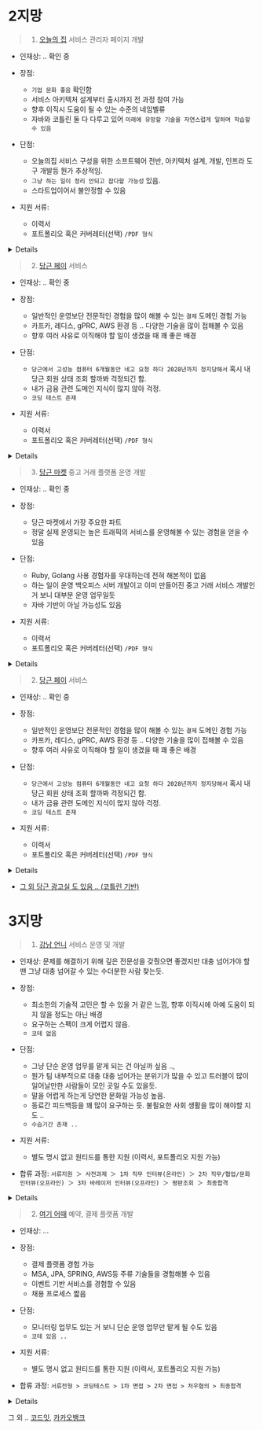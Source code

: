 



# 2지망
> 1. [오늘의 집](https://bucketplace.career.greetinghr.com/o/15265) 서비스 관리자 페이지 개발
- 인재상:  .. 확인 중
- 장점:
  - `기업 문화 좋음` 확인함
  - 서비스 아키텍처 설계부터 출시까지 전 과정 참여 가능
  - 향후 이직시 도움이 될 수 있는 수준의 네임벨류
  - 자바와 코틀린 둘 다 다루고 있어 `미래에 유망할 기술을 자연스럽게 일하며 학습할 수 있음`


- 단점:
  - 오늘의집 서비스 구성을 위한 소프트웨어 전반, 아키텍처 설계, 개발, 인프라 도구 개발등 뭔가 추상적임.
  - `그냥 하는 일이 정리 안되고 잡다할 가능성` 있음.
  - 스타트업이어서 불안정할 수 있음

- 지원 서류:
  - 이력서
  - 포트폴리오 혹은 커버레터(선택) `/PDF 형식`

<details>
> 1. 포지션 소개
  
```
- Software Engineer는 오늘의집 서비스를 구성하기 위한 소프트웨어 개발 및 이를 운영하기 위한 제반 인프라, 도구를 개발하는 등 소프트웨어 개발 전반에 걸친 업무를 수행합니다. 
- Backend Engineer는 비즈니스 요구사항을 개발 로직으로 전환하는 작업을 진행하고, 이용자와 어떤 방식으로 데이터를 교환할지 설계하고 개발합니다. 
- 오늘의집 서비스로 유입되는 대용량 트래픽을 감당할 수 있도록 가용성 높고 확장성 있는 아키텍처를 설계 및 개발하고, MSA 기반으로 서비스를 Re-Architecting하는 과정을 담당합니다.
```
  
> 2. 주요업무
```
- 애플리케이션 컴포넌트 설계, 개발, 테스트 및 운영
- MSA를 위한 서비스 Re-Architecting
- 서비스 운영을 위한 관리자 페이지 개발 및 개선
- 서비스 아키텍처 설계부터 출시까지 전 과정 참여
- Spring Framework + Kotlin, Ruby on Rails를 이용하여 서비스 개발 및 운영
```



> 3. 자격요건
```
- 만 2년 이상의 백엔드 개발 경력을 보유하신 분
- 컴퓨터공학 전공 혹은 그에 준하는 전공 및 지식을 보유하신 분
- Kotlin/Java/Python/Ruby 등 하나 이상의 프로그래밍 언어 전문성을 보유하신 분
- RDBMS 및 다양한 NoSQL 데이터베이스에 대한 지식을 보유하신 분
```



> 4. 우대사항
```
- 소규모 프로젝트 리딩 경험이 있는 분
- 대용량 트래픽 처리에 대한 이해 및 서비스 경험이 있는 분
- 전체 SDLC(소프트웨어 생명주기)에 대한 경험이 있는 분
- 애자일 스프린트, MVP 단위 개발 프로세스에서의 개발 경험이 있는 분
- AWS와 같은 Public Cloud 작업 경험이 있는 분
- 인테리어 산업에 대한 높은 관심과 이해도가 있는 분
```
  
</details>


> 2. [당근 페이](https://about.daangn.com/jobs/4511184003) 서비스
- 인재상:  .. 확인 중
- 장점:
  - 일반적인 운영보단 전문적인 경험을 많이 해볼 수 있는 `결제` 도메인 경험 가능
  - 카프카, 레디스, gPRC, AWS 환경 등 .. 다양한 기술을 많이 접해볼 수 있음
  - 향후 여러 사유로 이직해야 할 일이 생겼을 때 꽤 좋은 배경

- 단점:
  - `당근에서 고성능 컴퓨터 6개월동안 네고 요청 하다 2028년까지 정지당해서` 혹시 내 당근 회원 상태 조회 할까봐 걱정되긴 함.
  - 내가 금융 관련 도메인 지식이 많지 않아 걱정.
  - `코딩 테스트 존재`

- 지원 서류:
  - 이력서
  - 포트폴리오 혹은 커버레터(선택) `/PDF 형식`

<details>
  
> 1. 하게될 일
```
- 송금 뿐만 아니라 당근머니를 활용한 동네 금융 생태계를 만들고 있어요.
- PM, 디자이너, 엔지니어로 구성된 3~5명의 파트로 구성되어 있어요. 
- 각 파트는 기능 단위가 아닌 사용자의 문제를 해결
```

> 2. 테크 스펙
```
- Kotlin, Spring Boot, Netty, JPA, HTTP, gRPC
- MySQL, Redis, Kafka, Central Dogma
- Datadog, Sentry, Grafana, Kibana
- Kubernetes, Argo CD, Argo Workflow, Github Actions
```

> 3. 자격 요건
```
- 3년 차 이상의 서버 개발 경험, 혹은 이에 준하는 역량을 보유하신 분
- 자기주도성, 빠른 실행력을 가지고 당근페이의 성장을 함께 만들어 갈 수 있으신 분
- 사용자 중심의 사고를 가지고 프로덕트를 만들어 갈 수 있으신 분
- 기술적인 문제 해결을 즐기고 이를 통해 새로운 가치를 창출할 수 있는 분
- JVM 생태계(Kotlin, Java, Spring, JPA), RDBMS에 대한 이해도가 높으신 분
- 코드 개선과 논의에 열린 자세를 가지고, 테스트와 이해가 쉬운 코드 작성을 선호하는 분
```


> 4. 우대 사항
```
- 새로운 기술에 관심이 많고 자기 개발을 위해 노력하시는 분
- 금융 및 핀테크 서비스에 대한 이해도가 높고 경험이 있으신 분
- 대규모 트래픽 / 분산 환경 / 동시성 처리에 대한 이해가 있으신 분
```

- 합류 과정: 
`1. 서류 전형  → 2. 화상 인터뷰 → 3. 직무 인터뷰 → 4. 컬처핏 인터뷰 및 레퍼런스 체크 → 5. 처우협의 →  6. 최종 합격 및 입사`

</details>


> 3. [당근 마켓](https://about.daangn.com/jobs/4511184003) 중고 거래 플랫폼 운영 개발
- 인재상:  .. 확인 중
- 장점:
  - 당근 마켓에서 가장 주요한 파트
  - 정말 실제 운영되는 높은 트래픽의 서비스를 운영해볼 수 있는 경험을 얻을 수 있음

- 단점:
  - Ruby, Golang 사용 경험자를 우대하는데 전혀 해본적이 없음
  - 하는 일이 운영 백오피스 서버 개발이고 이미 만들어진 중고 거래 서비스 개발인 거 보니 대부분 운영 업무일듯
  - 자바 기반이 아닐 가능성도 있음

- 지원 서류:
  - 이력서
  - 포트폴리오 혹은 커버레터(선택) `/PDF 형식`

<details>
  
> 1. 하게될 일
```
- 중고거래 서비스를 개발해요
- 운영 백오피스 서버를 개발해요
- MAU 1,800만 규모의 대용량 트래픽을 고려하여 서버를 설계해요
```

> 2. 테크 스펙
```
- REST, gRPC 
- Ruby 또는 Golang
- AWS 인프라
- RDBMS, NoSQL, Redis, 캐시
```

> 3. 자격 요건
```
- 3년차 이상의 서버 개발 경험, 혹은 이에 준하는 경력을 보유하신 분
- 하나 이상의 프로그래밍 언어에 능숙하신 분
- RDBMS, 캐시, 데이터 구조에 대한 이해가 있으신 분
- REST, gRPC 등의 통신 모델을 이해하고 사용성 높은 API 설계 및 개발이 가능하신 분
- 코드 리뷰에 긍정적이고 원활한 커뮤니케이션이 가능하신 분
```


> 4. 우대 사항
```
- Ruby 또는 Golang을 사용해본 경험이 있으신 분
- AWS 인프라를 운영해본 경험이 있으신 분
- RDBMS, NoSQL, Redis 등 대용량 데이터를 위한 스토리지에 대한 경험이 있으신 분
- 사용자 경험, 서비스 백오피스 운영 도구의 중요성에 대한 이해가 있으신 분
- 분산 처리 시스템 또는 마이크로서비스 아키텍처를 이해하고 경험하신 분
```

- 합류 과정: 
`1. 서류 전형  → 2. 화상 인터뷰 → 3. 직무 인터뷰 → 4. 컬처핏 인터뷰 및 레퍼런스 체크 → 5. 처우협의 →  6. 최종 합격 및 입사`

</details>


> 2. [당근 페이](https://about.daangn.com/jobs/4511184003) 서비스
- 인재상:  .. 확인 중
- 장점:
  - 일반적인 운영보단 전문적인 경험을 많이 해볼 수 있는 `결제` 도메인 경험 가능
  - 카프카, 레디스, gPRC, AWS 환경 등 .. 다양한 기술을 많이 접해볼 수 있음
  - 향후 여러 사유로 이직해야 할 일이 생겼을 때 꽤 좋은 배경

- 단점:
  - `당근에서 고성능 컴퓨터 6개월동안 네고 요청 하다 2028년까지 정지당해서` 혹시 내 당근 회원 상태 조회 할까봐 걱정되긴 함.
  - 내가 금융 관련 도메인 지식이 많지 않아 걱정.
  - `코딩 테스트 존재`

- 지원 서류:
  - 이력서
  - 포트폴리오 혹은 커버레터(선택) `/PDF 형식`

<details>
  
> 1. 하게될 일
```
- 송금 뿐만 아니라 당근머니를 활용한 동네 금융 생태계를 만들고 있어요.
- PM, 디자이너, 엔지니어로 구성된 3~5명의 파트로 구성되어 있어요. 
- 각 파트는 기능 단위가 아닌 사용자의 문제를 해결
```

> 2. 테크 스펙
```
- Kotlin, Spring Boot, Netty, JPA, HTTP, gRPC
- MySQL, Redis, Kafka, Central Dogma
- Datadog, Sentry, Grafana, Kibana
- Kubernetes, Argo CD, Argo Workflow, Github Actions
```

> 3. 자격 요건
```
- 3년 차 이상의 서버 개발 경험, 혹은 이에 준하는 역량을 보유하신 분
- 자기주도성, 빠른 실행력을 가지고 당근페이의 성장을 함께 만들어 갈 수 있으신 분
- 사용자 중심의 사고를 가지고 프로덕트를 만들어 갈 수 있으신 분
- 기술적인 문제 해결을 즐기고 이를 통해 새로운 가치를 창출할 수 있는 분
- JVM 생태계(Kotlin, Java, Spring, JPA), RDBMS에 대한 이해도가 높으신 분
- 코드 개선과 논의에 열린 자세를 가지고, 테스트와 이해가 쉬운 코드 작성을 선호하는 분
```


> 4. 우대 사항
```
- 새로운 기술에 관심이 많고 자기 개발을 위해 노력하시는 분
- 금융 및 핀테크 서비스에 대한 이해도가 높고 경험이 있으신 분
- 대규모 트래픽 / 분산 환경 / 동시성 처리에 대한 이해가 있으신 분
```

- 합류 과정: 
`1. 서류 전형  → 2. 화상 인터뷰 → 3. 직무 인터뷰 → 4. 컬처핏 인터뷰 및 레퍼런스 체크 → 5. 처우협의 →  6. 최종 합격 및 입사`

</details>


+ [그 외 당근 광고실 도 있음 .. (코틀린 기반)](https://about.daangn.com/jobs/4672452003/)




# 3지망
> 1. [강남 언니](https://www.wanted.co.kr/wd/149934) 서비스 운영 및 개발
- 인재상: 문제를 해결하기 위해 깊은 전문성을 갖췄으면 좋겠지만 대충 넘어가야 할 땐 그냥 대충 넘어갈 수 있는 수더분한 사람 찾는듯.
  
- 장점:
  - 최소한의 기술적 고민은 할 수 있을 거 같은 느낌, 향후 이직시에 아예 도움이 되지 않을 정도는 아닌 배경
  - 요구하는 스펙이 크게 어렵지 않음.
  - `코테 없음`
    
- 단점:
  - 그냥 단순 운영 업무를 맡게 되는 건 아닐까 싶음 ..,
  - 뭔가 팀 내부적으로 대충 대충 넘어가는 분위기가 많을 수 있고 트러블이 많이 일어날만한 사람들이 모인 곳일 수도 있을듯.
  - 말을 어렵게 하는게 당연한 문화일 가능성 높음.
  - 동료간 피드백등을 꽤 많이 요구하는 듯. 불필요한 사회 생활을 많이 해야할 지도 ..
  - `수습기간 존재 ..`

- 지원 서류:
  - 별도 명시 없고 원티드를 통한 지원 (이력서, 포트폴리오 지원 가능)

- 합류 과정: 
`서류지원 ＞ 사전과제 ＞ 1차 직무 인터뷰(온라인) ＞ 2차 직무/협업/문화 인터뷰(오프라인) ＞ 3차 바레이저 인터뷰(오프라인) ＞ 평판조회 ＞ 최종합격`

<details>
  
- 테크 스펙

```
- 언어: Java, Kotlin
- 프레임워크: Spring, JPA
- DB: MySQL, MongoDB, Elasticsearch
- infra: AWS/ Kubernetes
```
  
- 하게 될 업무
```
- 강남언니 backend 영역 설계,개발, 운영 리딩 (그냥 대충 운영 업무인듯 ..)
- 강남언니 backend System/ Tech Stack 정의 및 리딩 .. (-> 당최 뭔소리?)
- backend 조직(Chapter) Member Teaching and Mentoring
```

- 자격 요건
```
- 주니어 시니어 가리지 않음, 능력만 있으면 됨. (근데 2년 이상의 운영 경험 요구 ..)
- 웹 서버 엔지니어링 경험과 역량 갖춘 분
- 하나 이상의 객체지향 언어를 능숙하게 다룰 수 있는 사람
- 문제의 본질을 이해하며 답을 찾기 위해 노력하되 동료 의견 잘 듣는 사람
- 자신의 생각을 말이나 글로 잘 표현하는 사람
- 문제 해결에 필요하다면 자신의 지식과 경험을 내려놓을 수 있는 분 (그냥 대충 넘어가자 하면 눈치껏 상황 봐서 그런갑다 할 수 있는 사람 ..)
```


- 우대사항
```
- 모듈화와 설계 원칙들의 개념과 장단점을 아는 사람
- 서버 시스템 아키텍처 설계 패턴들의 개념과 장단점을 아는 사람
- HTTP API의 장단점을 이해한 사람
- 전통적 아키텍처와 클라우드 아키텍처의 차이를 아는 사람
- CQRS를 이해하는 사람
- 2년 이상의 NoSQL 데이터베이스 운영 경험을 가진 사람
- 테스트 주도 개발 이해와 경험을 가진 사람
- 1년 이상의 Continous Integration과 ContinuousDeployment 운영 경험을 가진 사람 (걍 CI/CD 경험 해본 거 얘기 하는듯 ..)
```

</details>


> 2. [여기 어때](https://gccompany.career.greetinghr.com/o/112130) 예약, 결제 플랫폼 개발
- 인재상: ...
  
- 장점:
  - 결제 플랫폼 경험 가능
  - MSA, JPA, SPRING, AWS등 주류 기술들을 경험해볼 수 있음
  - 이벤트 기반 서비스를 경험할 수 있음
  - 채용 프로세스 짧음
    
- 단점:
  - 모니터링 업무도 있는 거 보니 단순 운영 업무만 맡게 될 수도 있음
  - `코테 있음 ..`

- 지원 서류:
  - 별도 명시 없고 원티드를 통한 지원 (이력서, 포트폴리오 지원 가능)

- 합류 과정: 
`서류전형 > 코딩테스트 > 1차 면접 > 2차 면접 > 처우협의 > 최종합격`

<details>
  
  
- 하게 될 업무
```
- 여기어때 서비스의 예약(예약/취소), 결제(결제/환불/대사) 플랫폼 및 관련 서비스 개발
- 지속적인 시스템 모니터링을 통한 성능 추적 및 개선 업무 수행
```

- 자격 요건
```
- 웹 어플리케이션 개발, 운영 경험자로서 실무 3년 차 이상 또는 그에 준하는 경험을 보유하신 분
- JAVA에 익숙하고 Spring Framework을 이용한 Web Application, RESTful API 개발 경험이 있으신 분
- Microservices 아키텍처 기반의 시스템 개발 경험이 있으신 분
```


- 우대사항
```
- E-Commerce, O2O 서비스 개발 경험이 있으신 분
- 대용량 트래픽 처리를 위한 시스템 설계 경험이 있으신 분
- PG 연동을 위한 시스템을 설계/개발하거나 운영해 본 경험이 있으신 분
- 간편결제 시스템을 설계/개발하거나 운영해 본 경험이 있으신 분
- Backend 환경 이외에, 웹/앱/데이터 등의 기술에 대한 기본 지식이 있으신 분
- SQL Query의 작성 및 분석/튜닝이 가능하신 분
- 논리적이고 체계적인 문제해결 능력과 커뮤니케이션 능력을 보유하신 분
- 컨테이너 기반 기술(Docker/ECS/K8S) 이행 및 경험이 있으신 분
- JPA, Hibernate 등 ORM 사용과 도메인 모델링 경험이 있으신 분
- AWS를 이용한 개발, 상용 서비스 운영 경험이 있으신 분
- Event 기반 서비스를 경험해보고 운영 경험이 있으신 분
```

</details>


그 외 .. [코드잇](https://www.wanted.co.kr/wd/151738), [카카오뱅크](https://recruit.kakaobank.com/jobs?recruitClassName=Server)
